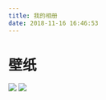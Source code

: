 ```yaml
---
title: 我的相册
date: 2018-11-16 16:46:53
---
```

# 壁纸
![](http://blog.breakering.com/images/wallpaper/1.jpg)
![](http://blog.breakering.com/images/wallpaper/2.jpg)
